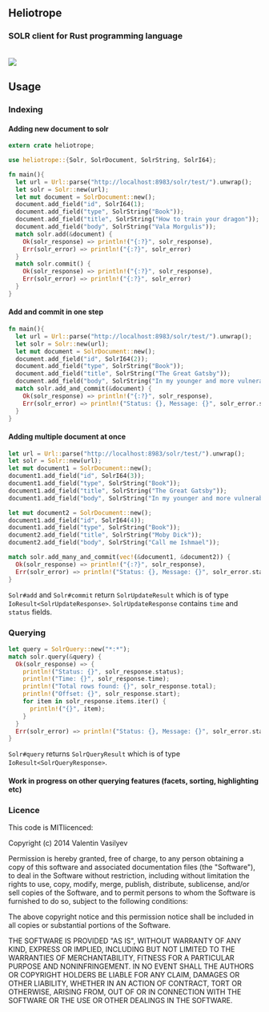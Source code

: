 <p align="center">
<h2>Heliotrope</h2>
<h3>SOLR client for Rust programming language</h3>
<br/>
<a href="https://travis-ci.org/Valve/heliotrope"><img src="http://img.shields.io/travis/Valve/heliotrope/master.svg?style=flat" /></a>
</p>

## Usage

### Indexing

#### Adding new document to solr

```rust
extern crate heliotrope;

use heliotrope::{Solr, SolrDocument, SolrString, SolrI64};

fn main(){
  let url = Url::parse("http://localhost:8983/solr/test/").unwrap();
  let solr = Solr::new(url);
  let mut document = SolrDocument::new();
  document.add_field("id", SolrI64(1);
  document.add_field("type", SolrString("Book"));
  document.add_field("title", SolrString("How to train your dragon"));
  document.add_field("body", SolrString("Vala Morgulis"));
  match solr.add(&document) {
    Ok(solr_response) => println!("{:?}", solr_response),
    Err(solr_error) => println!("{:?}", solr_error)
  }
  match solr.commit() {
    Ok(solr_response) => println!("{:?}", solr_response),
    Err(solr_error) => println!("{:?}", solr_error)
  }
}

```

#### Add and commit in one step

```rust
fn main(){
  let url = Url::parse("http://localhost:8983/solr/test/").unwrap();
  let solr = Solr::new(url);
  let mut document = SolrDocument::new();
  document.add_field("id", SolrI64(2));
  document.add_field("type", SolrString("Book"));
  document.add_field("title", SolrString("The Great Gatsby"));
  document.add_field("body", SolrString("In my younger and more vulnerable years.."));
  match solr.add_and_commit(&document) {
    Ok(solr_response) => println!("{:?}", solr_response),
    Err(solr_error) => println!("Status: {}, Message: {}", solr_error.status, solr_error.message)
  }
}
```

#### Adding multiple document at once

```rust
let url = Url::parse("http://localhost:8983/solr/test/").unwrap();
let solr = Solr::new(url);
let mut document1 = SolrDocument::new();
document1.add_field("id", SolrI64(3));
document1.add_field("type", SolrString("Book"));
document1.add_field("title", SolrString("The Great Gatsby"));
document1.add_field("body", SolrString("In my younger and more vulnerable years.."));

let mut document2 = SolrDocument::new();
document1.add_field("id", SolrI64(4));
document1.add_field("type", SolrString("Book"));
document2.add_field("title", SolrString("Moby Dick"));
document2.add_field("body", SolrString("Call me Ishmael"));

match solr.add_many_and_commit(vec!(&document1, &document2)) {
  Ok(solr_response) => println!("{:?}", solr_response),
  Err(solr_error) => println!("Status: {}, Message: {}", solr_error.status, solr_error.message)
}
```

`Solr#add` and `Solr#commit` return `SolrUpdateResult` which is of type
`IoResult<SolrUpdateResponse>`.
`SolrUpdateResponse` contains `time` and `status` fields.

### Querying

```rust
let query = SolrQuery::new("*:*");
match solr.query(&query) {
  Ok(solr_response) => {
    println!("Status: {}", solr_response.status);
    println!("Time: {}", solr_response.time);
    println!("Total rows found: {}", solr_response.total);
    println!("Offset: {}", solr_response.start);
    for item in solr_response.items.iter() {
      println!("{}", item);
    }
  }
  Err(solr_error) => println!("Status: {}, Message: {}", solr_error.status, solr_error.message)
}
```

`Solr#query` returns `SolrQueryResult` which is of type
`IoResult<SolrQueryResponse>`.

#### Work in progress  on other querying features (facets, sorting, highlighting etc)

### Licence

This code is MITlicenced:

Copyright (c) 2014 Valentin Vasilyev

Permission is hereby granted, free of charge, to any person obtaining a copy of this software and associated documentation files (the "Software"), to deal in the Software without restriction, including without limitation the rights to use, copy, modify, merge, publish, distribute, sublicense, and/or sell copies of the Software, and to permit persons to whom the Software is furnished to do so, subject to the following conditions:

The above copyright notice and this permission notice shall be included in all copies or substantial portions of the Software.

THE SOFTWARE IS PROVIDED "AS IS", WITHOUT WARRANTY OF ANY KIND, EXPRESS OR IMPLIED, INCLUDING BUT NOT LIMITED TO THE WARRANTIES OF MERCHANTABILITY, FITNESS FOR A PARTICULAR PURPOSE AND NONINFRINGEMENT. IN NO EVENT SHALL THE AUTHORS OR COPYRIGHT HOLDERS BE LIABLE FOR ANY CLAIM, DAMAGES OR OTHER LIABILITY, WHETHER IN AN ACTION OF CONTRACT, TORT OR OTHERWISE, ARISING FROM, OUT OF OR IN CONNECTION WITH THE SOFTWARE OR THE USE OR OTHER DEALINGS IN THE SOFTWARE.
